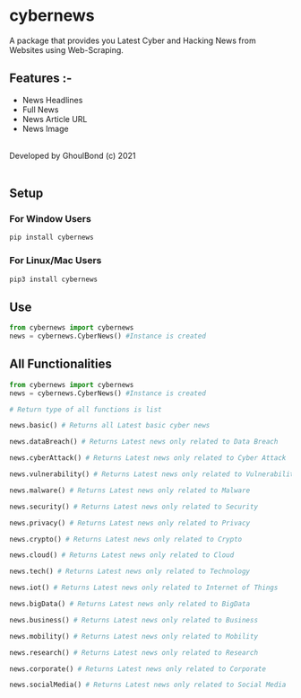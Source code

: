 <h1>cybernews</h1>
A package that provides you Latest Cyber and Hacking News from Websites using Web-Scraping.
<h2>Features :-</h2>
<ul>
    <li>News Headlines</li>
    <li>Full News</li>
    <li>News Article URL</li>
    <li>News Image</li>
</ul>
<br>
Developed by GhoulBond (c) 2021<br><br>

<h2>Setup</h2>


<h3>For Window Users</h3>

```python
pip install cybernews 
```

<h3>For Linux/Mac Users</h3>

```python
pip3 install cybernews
```

<h2>Use</h2>

```python
from cybernews import cybernews
news = cybernews.CyberNews() #Instance is created
```

<h2>All Functionalities</h2>

```python
from cybernews import cybernews
news = cybernews.CyberNews() #Instance is created

# Return type of all functions is list

news.basic() # Returns all Latest basic cyber news

news.dataBreach() # Returns Latest news only related to Data Breach

news.cyberAttack() # Returns Latest news only related to Cyber Attack

news.vulnerability() # Returns Latest news only related to Vulnerabilities

news.malware() # Returns Latest news only related to Malware

news.security() # Returns Latest news only related to Security

news.privacy() # Returns Latest news only related to Privacy

news.crypto() # Returns Latest news only related to Crypto

news.cloud() # Returns Latest news only related to Cloud

news.tech() # Returns Latest news only related to Technology

news.iot() # Returns Latest news only related to Internet of Things

news.bigData() # Returns Latest news only related to BigData

news.business() # Returns Latest news only related to Business

news.mobility() # Returns Latest news only related to Mobility

news.research() # Returns Latest news only related to Research

news.corporate() # Returns Latest news only related to Corporate

news.socialMedia() # Returns Latest news only related to Social Media
```
